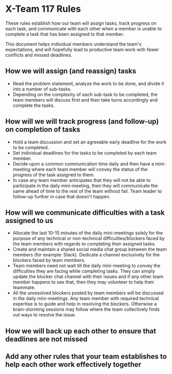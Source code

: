 # X-Team 117 Rules

These rules establish how our team will assign tasks,
track progress on each task, and communicate with each other 
when a member is unable to complete a task that has been assigned to that member.

This document helps individual members understand the team's expectations,
and will hopefully lead to productive team work with fewer conflicts
and missed deadlines.

## How we will assign (and reassign) tasks
- Read the problem statement, analyze the work to be done, and divide it into a number of sub-tasks.
- Depending on the complexity of each sub-task to be completed, the team members will discuss first and then take turns accordingly and complete the tasks.

## How will we will track progress (and follow-up) on completion of tasks
- Hold a team discussion and set an agreeable early deadline for the work to be completed.
- Set individual deadlines for the tasks to be completed by each team member.
- Decide upon a common communication time daily and then have a mini-meeting where each team member will convey the status of the progress   of the task assigned to them.
- In case any team member anticipates that they will not be able to participate in the daily mini-meeting, then they will communicate     the same ahead of time to the rest of the team without fail. Team leader to follow-up further in case that doesn't happen.

## How will we communicate difficulties with a task assigned to us
- Allocate the last 10-15 minutes of the daily mini-meetings solely for the purpose of any technical or non-technical                     difficulties/blockers faced by the team members with regards to completing their assigned tasks.
- Create and maintain a shared social media chat group between the team members (for example: Slack). Dedicate a channel exclusively for   the blockers faced by team members.
- Team members need not wait till the daily mini-meeting to convey the difficulties they are facing while completing tasks. They can       simply update the blocker chat channel with their issues and if any other team member happens to see that, then they may volunteer to   help their teammate.
- All the unresolved blockers posted by team members will be discussed in the daily mini-meetings. Any team member with required           technical expertise is to guide and help in resolving the blockers. Otherwise a brain-storming sessions may follow where the team       collectively finds out ways to resolve the issue.

## How we will back up each other to ensure that deadlines are not missed



## Add any other rules that your team establishes to help each other work effectively together



